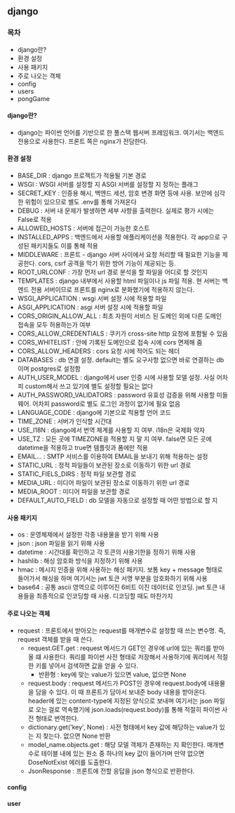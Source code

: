 ## django
### 목차
- django란?
- 환경 설정
- 사용 패키지
- 주로 나오는 객체
- config
- users
- pongGame
#### django란?
- django는 파이썬 언어를 기반으로 한 풀스택 웹서버 프레임워크. 여기서는 백엔드 전용으로 사용한다. 프론트 쪽은 nginx가 전담한다.
#### 환경 설정
- BASE_DIR : django 프로젝트가 적용될 기본 경로
- WSGI : WSGI 서버를 설정할 지 ASGI 서버를 설정할 지 정하는 플래그
- SECRET_KEY : 인증용 해시, 백엔드 세션, 암호 변경 화면 등에 사용. 보안에 심각한 위험이 있으므로 별도 .env를 통해 가져온다
- DEBUG : 서버 내 문제가 발생하면 세부 사항을 출력한다. 실제로 평가 시에는 False로 적용
- ALLOWED_HOSTS : 서버에 접근이 가능한 호스트
- INSTALLED_APPS : 백엔드에서 사용할 애플리케이션을 적용한다. 각 app으로 구성된 패키지들도 이를 통해 적용
- MIDDLEWARE : 프론트 - django 서버 사이에서 요청 처리할 때 필요한 기능을 제공한다. cors, csrf 공격을 막기 위한 방어 기능이 제공되는 등.
- ROOT_URLCONF : 가장 먼저 url 경로 분석을 할 파일을 어디로 할 것인지
- TEMPLATES : django 내부에서 사용할 html 파일이나 js 파일 적용. 현 서버는 백엔드 전용 서버이므로 프론트를 nginx로 분화했기에 적용하지 않는다.
- WSGI_APPLICATION : wsgi 서버 설정 시에 적용할 파일
- ASGI_APPLICATION : asgi 서버 설정 시에 적용할 파일
- CORS_ORIGIN_ALLOW_ALL : 최초 자원이 서비스 된 도메인 외에 다른 도메인 접속을 모두 허용하는가 여부
- CORS_ALLOW_CREDENTIALS : 쿠키가 cross-site http 요청에 포함될 수 있음
- CORS_WHITELIST : 안에 기록된 도메인으로 접속 시에 cors 면제해 줌
- CORS_ALLOW_HEADERS : cors 요청 시에 적어도 되는 헤더
- DATABASES : db 연결 설정. default는 별도 요구사항 없으면 바로 연결하는 db이며 postgres로 설정함
- AUTH_USER_MODEL : django에서 user 인증 시에 사용할 모델 설정. 사실 어차피 custom해서 쓰고 있기에 별도 설정할 필요는 없다
- AUTH_PASSWORD_VALIDATORS : password 유효성 검증을 위해 사용할 미들웨어. 어차피 password로 별도 로그인 과정이 없기에 필요 없음
- LANGUAGE_CODE : django에 기본으로 적용할 언어 코드
- TIME_ZONE : 서버가 인식할 시간대
- USE_I18N : django에서 번역 체계를 사용할 지 여부. i18n은 국제화 약자
- USE_TZ : 모든 곳에 TIMEZONE을 적용할 지 말 지 여부. false면 모든 곳에 datetime을 적용하고 true면 템플릿과 폼에만 적용
- EMAIL... : SMTP 서비스를 이용하여 EMAIL을 보내기 위해 적용하는 설정
- STATIC_URL : 정적 파일들이 보관된 장소로 이동하기 위한 url 경로
- STATIC_FIELS_DIRS : 정적 파일 보관할 경로
- MEDIA_URL : 미디어 파일이 보관된 장소로 이동하기 위한 url 경로
- MEDIA_ROOT : 미디어 파일을 보관할 경로
- DEFAULT_AUTO_FIELD : db 모델을 자동으로 설정할 때 어떤 방법으로 할 지
#### 사용 패키지
- os : 운영체제에서 설정한 각종 내용물을 받기 위해 사용
- json : json 파일을 읽기 위해 사용
- datetime : 시간대를 확인하고 각 토큰의 사용기한을 정하기 위해 사용
- hashlib : 해싱 암호화 방식을 지정하기 위해 사용
- hmac : 메시지 인증을 위해 사용하는 해싱 패키지. 보통 key + message 형태로 들어가서 해싱을 하며 여기서는 jwt 토큰 서명 부분을 암호화하기 위해 사용
- base64 : 공통 ascii 영역으로 이루어진 6비트 이진 데이터로 인코딩. jwt 토큰 내용들을 최종적으로 인코딩할 때 사용. 디코딩할 때도 마찬가지
#### 주로 나오는 객체
- request : 프론트에서 받아오는 request를 매개변수로 설정할 때 쓰는 변수명. 즉, request 객체를 받을 때 쓴다.
	- request.GET.get : request 메서드가 GET인 경우에 url에 있는 쿼리를 받아올 떄 사용한다. 쿼리를 파이썬 사전 형태로 저장해서 사용하기에 쿼리에서 적절한 키를 넣어서 검색하면 값을 얻을 수 있다.
		- 반환형 : key에 맞는 value가 있으면 value, 없으면 None
	- request.body : request 메서드가 POST인 경우에 request.body에 내용물을 담을 수 있다. 이 때 프론트가 담아서 보내준 body 내용을 받아온다. header에 있는 content-type에 지정된 양식으로 보내며 여기서는 json 파일로 오는 걸로 역속했기에 json.loads(request.body)를 통해 적절히 파이썬 사전 형태로 번역한다.
	- dictionary.get('key', None) : 사전 형태에서 key 값에 해당하는 value가 있는 지 찾는다. 없으면 None 반환
	- model_name.objects.get : 해당 모델 객체가 존재하는 지 확인한다. 매개변수로 테이블 내에 있는 원소 중 하나의 key 값이 들어가며 만약 없으면 DoseNotExist 에러를 도출한다.
	- JsonResponse : 프론트에 전할 응답을 json 형식으로 반환한다.
#### config
#### user